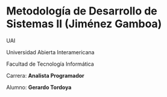 # Metodología de Desarrollo de Sistemas II (Jiménez Gamboa)

UAI

Universidad Abierta Interamericana

Facultad de Tecnología Informática

Carrera: **Analista Programador**

Alumno: **Gerardo Tordoya**
